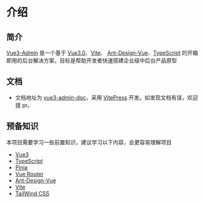 # 介绍

## 简介

[Vue3-Admin](https://github.com/Luff-JM/vue3-ts-admin) 是一个基于 [Vue3.0](https://github.com/vuejs/core)、[Vite](https://github.com/vitejs/vite)、 [Ant-Design-Vue](https://www.antdv.com/docs/vue/introduce-cn/)、[TypeScript](https://www.typescriptlang.org/) 的开箱即用的后台解决方案，目标是帮助开发者快速搭建企业级中后台产品原型

## 文档

- 文档地址为 [vue3-admin-doc](https://github.com/Luff-JM/vue3-admin-doc)，采用 [VitePress](https://vitepress.dev/) 开发。如发现文档有误，欢迎提 pr。

## 预备知识

本项目需要学习一些前置知识，建议学习以下内容，会更容易理解项目

- [Vue3](https://vuejs.org/)
- [TypeScript](https://www.typescriptlang.org/)
- [Pinia](https://pinia.vuejs.org/)
- [Vue Router](https://router.vuejs.org/)
- [Ant-Design-Vue](https://www.antdv.com/docs/vue/introduce-cn)
- [Vite](https://vitejs.dev/)
- [TailWind CSS](https://tailwindcss.com/)
